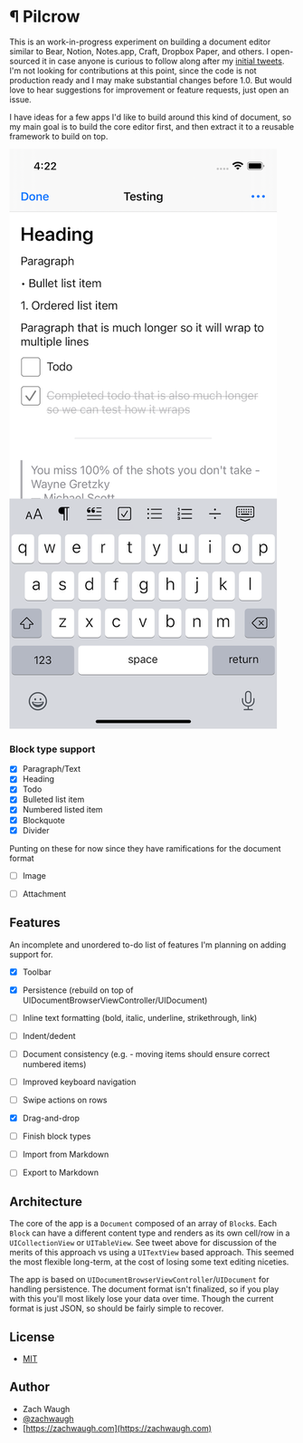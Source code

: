 # ¶ Pilcrow

This is an work-in-progress experiment on building a document editor similar to Bear, Notion, Notes.app, Craft, Dropbox Paper, and others. I open-sourced it in case anyone is curious to follow along after my [initial tweets](https://twitter.com/zachwaugh/status/1390325967596527618?s=20). I'm not looking for contributions at this point, since the code is not production ready and I may make substantial changes before 1.0. But would love to hear suggestions for improvement or feature requests, just open an issue.

I have ideas for a few apps I'd like to build around this kind of document, so my main goal is to build the core editor first, and then extract it to a reusable framework to build on top.

![Screenshot of Pilcrow demo on iOS](Docs/screenshots/screenshot.png)

### Block type support

- [x] Paragraph/Text
- [x] Heading
- [x] Todo
- [x] Bulleted list item
- [x] Numbered listed item
- [x] Blockquote
- [x] Divider

Punting on these for now since they have ramifications for the document format
- [ ] Image
- [ ] Attachment


## Features

An incomplete and unordered to-do list of features I'm planning on adding support for.

- [x] Toolbar
- [x] Persistence (rebuild on top of UIDocumentBrowserViewController/UIDocument)
- [ ] Inline text formatting (bold, italic, underline, strikethrough, link)
- [ ] Indent/dedent
- [ ] Document consistency (e.g. - moving items should ensure correct numbered items)
- [ ] Improved keyboard navigation
- [ ] Swipe actions on rows
- [x] Drag-and-drop
- [ ] Finish block types
- [ ] Import from Markdown
- [ ] Export to Markdown


## Architecture

The core of the app is a `Document` composed of an array of `Block`s. Each `Block` can have a different content type and renders as its own cell/row in a `UICollectionView` or `UITableView`. See tweet above for discussion of the merits of this approach vs using a `UITextView` based approach. This seemed the most flexible long-term, at the cost of losing some text editing niceties.

The app is based on `UIDocumentBrowserViewController`/`UIDocument` for handling persistence. The document format isn't finalized, so if you play with this you'll most likely lose your data over time. Though the current format is just JSON, so should be fairly simple to recover.


## License

- [MIT](LICENSE)


## Author
- Zach Waugh
- [@zachwaugh](https://twitter.com/zachwaugh)
- [https://zachwaugh.com](https://zachwaugh.com)